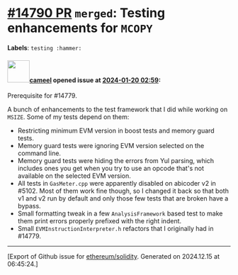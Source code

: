 # [\#14790 PR](https://github.com/ethereum/solidity/pull/14790) `merged`: Testing enhancements for `MCOPY`
**Labels**: `testing :hammer:`


#### <img src="https://avatars.githubusercontent.com/u/137030?v=4" width="50">[cameel](https://github.com/cameel) opened issue at [2024-01-20 02:59](https://github.com/ethereum/solidity/pull/14790):

Prerequisite for #14779.

A bunch of enhancements to the test framework that I did while working on `MSIZE`. Some of my tests depend on them:
- Restricting minimum EVM version in boost tests and memory guard tests.
- Memory guard tests were ignoring EVM version selected on the command line.
- Memory guard tests were hiding the errors from Yul parsing, which includes ones you get when you try to use an opcode that's not available on the selected EVM version.
- All tests in `GasMeter.cpp` were apparently disabled on abicoder v2 in #5102. Most of them work fine though, so I changed it back so that both v1 and v2 run by default and only those few tests that are broken have a bypass.
- Small formatting tweak in a few `AnalysisFramework` based test to make them print errors properly prefixed with the right indent.
- Small `EVMInstructionInterpreter.h` refactors that I originally had in #14779.




-------------------------------------------------------------------------------



[Export of Github issue for [ethereum/solidity](https://github.com/ethereum/solidity). Generated on 2024.12.15 at 06:45:24.]
